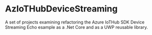 # AzIoTHubDeviceStreaming
A set of projects examining refactoring the Azure IoTHub SDK Device Streaming Echo esample as a .Net Core and as a UWP reusable library.
